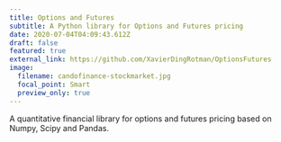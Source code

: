 ```yaml
---
title: Options and Futures
subtitle: A Python library for Options and Futures pricing
date: 2020-07-04T04:09:43.612Z
draft: false
featured: true
external_link: https://github.com/XavierDingRotman/OptionsFutures
image:
  filename: candofinance-stockmarket.jpg
  focal_point: Smart
  preview_only: true
---
```

A quantitative financial library for options and futures pricing based on Numpy, Scipy and Pandas.